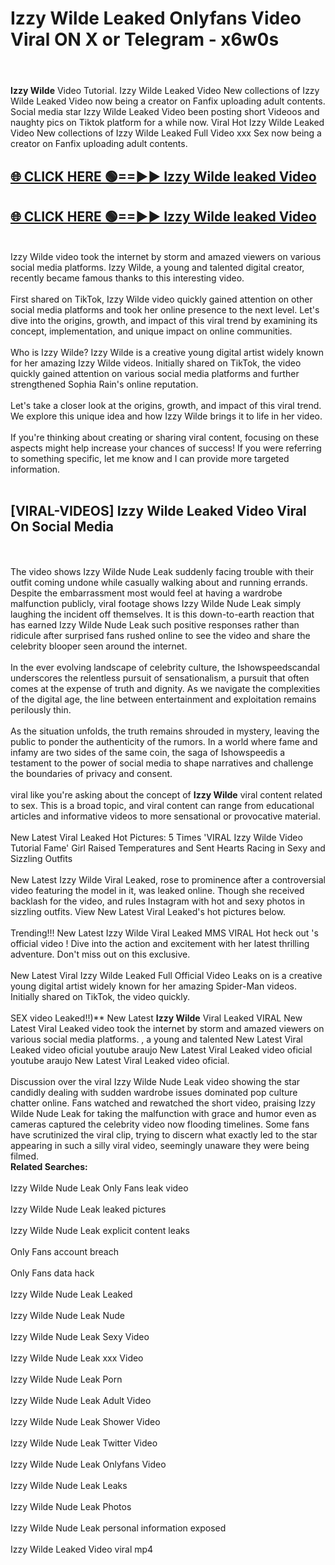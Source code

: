 <h1> Izzy Wilde Leaked Onlyfans Video Viral ON X or Telegram - x6w0s </h1>

# 
<br>
<strong>Izzy Wilde</strong> Video Tutorial. Izzy Wilde Leaked Video New collections of  Izzy Wilde Leaked Video now being a creator on Fanfix uploading adult contents. Social media star Izzy Wilde Leaked Video been posting short Videoos and naughty pics on Tiktok platform for a while now. Viral Hot Izzy Wilde Leaked Video New collections of Izzy Wilde Leaked Full Video xxx Sex now being a creator on Fanfix uploading adult contents.
<br>

## [🌐 CLICK HERE 🟢==►► Izzy Wilde leaked Video ](https://onlyclips.site?title=Izzy_Wilde&ref=git)


## [🌐 CLICK HERE 🟢==►► Izzy Wilde leaked Video ](https://onlyclips.site?title=Izzy_Wilde&ref=git)

<br>
Izzy Wilde video took the internet by storm and amazed viewers on various social media platforms. Izzy Wilde, a young and talented digital creator, recently became famous thanks to this interesting video.
<br><br>
First shared on TikTok, Izzy Wilde video quickly gained attention on other social media platforms and took her online presence to the next level. Let's dive into the origins, growth, and impact of this viral trend by examining its concept, implementation, and unique impact on online communities.
<br><br>
Who is Izzy Wilde? Izzy Wilde is a creative young digital artist widely known for her amazing Izzy Wilde videos. Initially shared on TikTok, the video quickly gained attention on various social media platforms and further strengthened Sophia Rain's online reputation.
<br><br>
Let's take a closer look at the origins, growth, and impact of this viral trend. We explore this unique idea and how Izzy Wilde brings it to life in her video.
<br><br>
If you're thinking about creating or sharing viral content, focusing on these aspects might help increase your chances of success! If you were referring to something specific, let me know and I can provide more targeted information.
<br><br>
<h2>[VIRAL-VIDEOS] Izzy Wilde Leaked Video Viral On Social Media</h2>
<br><br>
The video shows Izzy Wilde Nude Leak suddenly facing trouble with their outfit coming undone while casually walking about and running errands. Despite the embarrassment most would feel at having a wardrobe malfunction publicly, viral footage shows Izzy Wilde Nude Leak simply laughing the incident off themselves. It is this down-to-earth reaction that has earned Izzy Wilde Nude Leak such positive responses rather than ridicule after surprised fans rushed online to see the video and share the celebrity blooper seen around the internet.
<br><br>
In the ever evolving landscape of celebrity culture, the Ishowspeedscandal underscores the relentless pursuit of sensationalism, a pursuit that often comes at the expense of truth and dignity. As we navigate the complexities of the digital age, the line between entertainment and exploitation remains perilously thin.
<br><br>
As the situation unfolds, the truth remains shrouded in mystery, leaving the public to ponder the authenticity of the rumors. In a world where fame and infamy are two sides of the same coin, the saga of Ishowspeedis a testament to the power of social media to shape narratives and challenge the boundaries of privacy and consent.
<br><br>
viral like you're asking about the concept of <strong>Izzy Wilde</strong> viral content related to sex. This is a broad topic, and viral content can range from educational articles and informative videos to more sensational or provocative material.
<br><br>
New Latest Viral Leaked Hot Pictures: 5 Times 'VIRAL Izzy Wilde Video Tutorial Fame' Girl Raised Temperatures and Sent Hearts Racing in Sexy and Sizzling Outfits
<br><br>
New Latest Izzy Wilde Viral Leaked, rose to prominence after a controversial video featuring the model in it, was leaked online. Though she received backlash for the video, and rules Instagram with hot and sexy photos in sizzling outfits. View New Latest Viral Leaked's hot pictures below.
<br><br>
Trending!!! New Latest Izzy Wilde Viral Leaked MMS VIRAL Hot heck out 's official video ! Dive into the action and excitement with her latest thrilling adventure. Don't miss out on this exclusive.
<br><br>
New Latest Viral Izzy Wilde Leaked Full Official Video Leaks on  is a creative young digital artist widely known for her amazing Spider-Man videos. Initially shared on TikTok, the video quickly.
<br><br>
SEX video Leaked!!)** New Latest <strong>Izzy Wilde</strong> Viral Leaked VIRAL New Latest Viral Leaked video took the internet by storm and amazed viewers on various social media platforms. , a young and talented New Latest Viral Leaked video oficial youtube araujo New Latest Viral Leaked video oficial youtube araujo New Latest Viral Leaked video oficial.
<br><br>
Discussion over the viral Izzy Wilde Nude Leak video showing the star candidly dealing with sudden wardrobe issues dominated pop culture chatter online. Fans watched and rewatched the short video, praising Izzy Wilde Nude Leak for taking the malfunction with grace and humor even as cameras captured the celebrity video now flooding timelines. Some fans have scrutinized the viral clip, trying to discern what exactly led to the star appearing in such a silly viral video, seemingly unaware they were being filmed.
<br>
<strong>Related Searches:</strong>
<br><br>
Izzy Wilde Nude Leak Only Fans leak video
<br><br>
Izzy Wilde Nude Leak leaked pictures
<br><br>
Izzy Wilde Nude Leak explicit content leaks
<br><br>
Only Fans account breach
<br><br>
Only Fans data hack
<br><br>
Izzy Wilde Nude Leak Leaked
<br><br>
Izzy Wilde Nude Leak Nude
<br><br>
Izzy Wilde Nude Leak Sexy Video
<br><br>
Izzy Wilde Nude Leak xxx Video
<br><br>
Izzy Wilde Nude Leak Porn
<br><br>
Izzy Wilde Nude Leak Adult Video
<br><br>
Izzy Wilde Nude Leak Shower Video
<br><br>
Izzy Wilde Nude Leak Twitter Video
<br><br>
Izzy Wilde Nude Leak Onlyfans Video
<br><br>
Izzy Wilde Nude Leak Leaks
<br><br>
Izzy Wilde Nude Leak Photos
<br><br>
Izzy Wilde Nude Leak personal information exposed
<br><br>
Izzy Wilde Leaked Video viral mp4